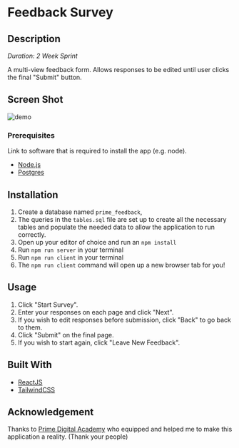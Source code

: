 # Feedback Survey

## Description

_Duration: 2 Week Sprint_

A multi-view feedback form. Allows responses to be edited until user clicks the
final "Submit" button.

## Screen Shot

![demo](demo.gif)

### Prerequisites

Link to software that is required to install the app (e.g. node).

- [Node.js](https://nodejs.org/en/)
- [Postgres](https://www.postgresql.org/download/)

## Installation

1. Create a database named `prime_feedback`,
2. The queries in the `tables.sql` file are set up to create all the necessary tables and populate the needed data to allow the application to run correctly.
3. Open up your editor of choice and run an `npm install`
4. Run `npm run server` in your terminal
5. Run `npm run client` in your terminal
6. The `npm run client` command will open up a new browser tab for you!

## Usage

1. Click "Start Survey".
2. Enter your responses on each page and click "Next".
3. If you wish to edit responses before submission, click "Back" to go back to them.
4. Click "Submit" on the final page.
5. If you wish to start again, click "Leave New Feedback".


## Built With

- [ReactJS](https://react.dev/)
- [TailwindCSS](https://tailwindcss.com/)

## Acknowledgement
Thanks to [Prime Digital Academy](www.primeacademy.io) who equipped and helped me to make this application a reality. (Thank your people)
